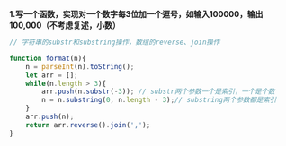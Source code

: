 __1.写一个函数，实现对一个数字每3位加一个逗号，如输入100000，输出100,000（不考虑复述，小数）__

```javascript
// 字符串的substr和substring操作，数组的reverse、join操作

function format(n){
    n = parseInt(n).toString();
    let arr = [];
    while(n.length > 3){
        arr.push(n.substr(-3)); // substr两个参数一个是索引，一个是个数
        n = n.substring(0, n.length - 3);// substring两个参数都是索引
    }
    arr.push(n);
    return arr.reverse().join(',');
}
```

